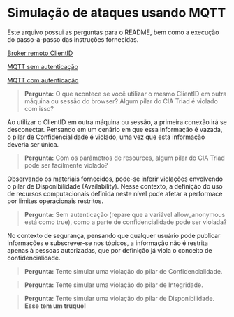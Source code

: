 # Simulação de ataques usando MQTT

Este arquivo possui as perguntas para o README, bem como a execução do passo-a-passo das instruções fornecidas.

[Broker remoto ClientID](https://youtu.be/B1fG-MlkN-E)

[MQTT sem autenticação](https://youtu.be/n3EICX47FLE)

[MQTT com autenticação](https://youtu.be/_WaSBiV0XZA)


> **Pergunta:** O que acontece se você utilizar o mesmo ClientID em outra máquina ou sessão do browser? Algum pilar do CIA Triad é violado com isso?

Ao utilizar o ClientID em outra máquina ou sessão, a primeira conexão irá se desconectar. Pensando em um cenário em que essa informação é vazada, o pilar de Confidencialidade é violado, uma vez que esta informação deveria ser única.

> **Pergunta:** Com os parâmetros de resources, algum pilar do CIA Triad pode ser facilmente violado?

Observando os materiais fornecidos, pode-se inferir violações envolvendo o pilar de Disponibilidade (Availability). Nesse contexto, a definição do uso de recursos computacionais definida neste nível pode afetar a performace por limites operacionais restritos.

> **Pergunta:** Sem autenticação (repare que a variável allow_anonymous está como true), como a parte de confidencialidade pode ser violada?

No contexto de segurança, pensando que qualquer usuário pode publicar informações e subscrever-se nos tópicos, a informação não é restrita apenas à pessoas autorizadas, que por definição já viola o conceito de confidencialidade.

> **Pergunta:** Tente simular uma violação do pilar de Confidencialidade.


> **Pergunta:** Tente simular uma violação do pilar de Integridade.



> **Pergunta:** Tente simular uma violação do pilar de Disponibilidade. **Esse tem um truque!**

